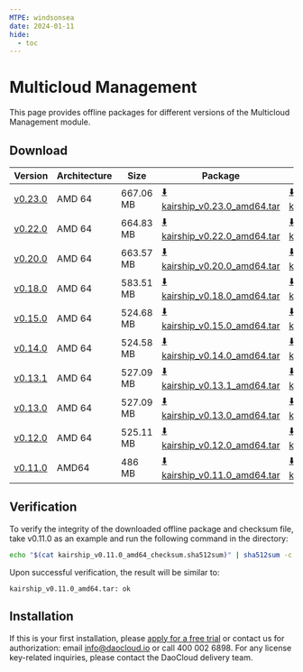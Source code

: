 ```yaml
---
MTPE: windsonsea
date: 2024-01-11
hide:
  - toc
---
```


# Multicloud Management

This page provides offline packages for different versions of the Multicloud Management module.

## Download

| Version | Architecture | Size | Package | Checksum | Date |
| ------- | ------------ | --------- | ------- | ------------- | ------------ |
| [v0.23.0](../../kairship/intro/release-notes.md) | AMD 64 | 667.06 MB | [:arrow_down: kairship_v0.23.0_amd64.tar](https://qiniu-download-public.daocloud.io/DaoCloud_Enterprise/kairship_v0.23.0_amd64.tar) | [:arrow_down: kairship_v0.23.0_amd64_checksum.sha512sum](https://qiniu-download-public.daocloud.io/DaoCloud_Enterprise/kairship_v0.23.0_amd64_checksum.sha512sum) | 2024-10-09 |
| [v0.22.0](../../kairship/intro/release-notes.md) | AMD 64 | 664.83 MB | [:arrow_down: kairship_v0.22.0_amd64.tar](https://qiniu-download-public.daocloud.io/DaoCloud_Enterprise/kairship_v0.22.0_amd64.tar) | [:arrow_down: kairship_v0.22.0_amd64_checksum.sha512sum](https://qiniu-download-public.daocloud.io/DaoCloud_Enterprise/kairship_v0.22.0_amd64_checksum.sha512sum) | 2024-09-02 |
| [v0.20.0](../../kairship/intro/release-notes.md) | AMD 64 | 663.57 MB | [:arrow_down: kairship_v0.20.0_amd64.tar](https://qiniu-download-public.daocloud.io/DaoCloud_Enterprise/kairship_v0.20.0_amd64.tar) | [:arrow_down: kairship_v0.20.0_amd64_checksum.sha512sum](https://qiniu-download-public.daocloud.io/DaoCloud_Enterprise/kairship_v0.20.0_amd64_checksum.sha512sum) | 2024-06-28 |
| [v0.18.0](../../kairship/intro/release-notes.md) | AMD 64 | 583.51 MB | [:arrow_down: kairship_v0.18.0_amd64.tar](https://qiniu-download-public.daocloud.io/DaoCloud_Enterprise/kairship_v0.18.0_amd64.tar) | [:arrow_down: kairship_v0.18.0_amd64_checksum.sha512sum](https://qiniu-download-public.daocloud.io/DaoCloud_Enterprise/kairship_v0.18.0_amd64_checksum.sha512sum) | 2024-04-24 |
| [v0.15.0](../../kairship/intro/release-notes.md) | AMD 64 | 524.68 MB | [:arrow_down: kairship_v0.15.0_amd64.tar](https://qiniu-download-public.daocloud.io/DaoCloud_Enterprise/kairship_v0.15.0_amd64.tar) | [:arrow_down: kairship_v0.15.0_amd64_checksum.sha512sum](https://qiniu-download-public.daocloud.io/DaoCloud_Enterprise/kairship_v0.15.0_amd64_checksum.sha512sum) | 2024-01-02 |
| [v0.14.0](../../kairship/intro/release-notes.md) | AMD 64 | 524.58 MB | [:arrow_down: kairship_v0.14.0_amd64.tar](https://qiniu-download-public.daocloud.io/DaoCloud_Enterprise/kairship_v0.14.0_amd64.tar) | [:arrow_down: kairship_v0.14.0_amd64_checksum.sha512sum](https://qiniu-download-public.daocloud.io/DaoCloud_Enterprise/kairship_v0.14.0_amd64_checksum.sha512sum) | 2023-12-01 |
| [v0.13.1](../../kairship/intro/release-notes.md) | AMD 64 | 527.09 MB | [:arrow_down: kairship_v0.13.1_amd64.tar](https://qiniu-download-public.daocloud.io/DaoCloud_Enterprise/kairship_v0.13.1_amd64.tar) | [:arrow_down: kairship_v0.13.1_amd64_checksum.sha512sum](https://qiniu-download-public.daocloud.io/DaoCloud_Enterprise/kairship_v0.13.1_amd64_checksum.sha512sum) | 2023-11-03 |
| [v0.13.0](../../kairship/intro/release-notes.md) | AMD 64 | 527.09 MB | [:arrow_down: kairship_v0.13.0_amd64.tar](https://qiniu-download-public.daocloud.io/DaoCloud_Enterprise/kairship_v0.13.0_amd64.tar) | [:arrow_down: kairship_v0.13.0_amd64_checksum.sha512sum](https://qiniu-download-public.daocloud.io/DaoCloud_Enterprise/kairship_v0.13.0_amd64_checksum.sha512sum) | 2023-10-26 |
| [v0.12.0](../../kairship/intro/release-notes.md) | AMD 64 | 525.11 MB | [:arrow_down: kairship_v0.12.0_amd64.tar](https://qiniu-download-public.daocloud.io/DaoCloud_Enterprise/kairship_v0.12.0_amd64.tar) | [:arrow_down: kairship_v0.12.0_amd64_checksum.sha512sum](https://qiniu-download-public.daocloud.io/DaoCloud_Enterprise/kairship_v0.12.0_amd64_checksum.sha512sum) | 2023-09-01 |
| [v0.11.0](../../kairship/intro/release-notes.md) | AMD64 | 486 MB | [:arrow_down: kairship_v0.11.0_amd64.tar](https://qiniu-download-public.daocloud.io/DaoCloud_Enterprise/kairship_v0.11.0_amd64.tar) | [:arrow_down: kairship_v0.11.0_amd64_checksum.sha512sum](https://qiniu-download-public.daocloud.io/DaoCloud_Enterprise/kairship_v0.11.0_amd64_checksum.sha512sum) | 2023-7-31 |

## Verification

To verify the integrity of the downloaded offline package and checksum file,
take v0.11.0 as an example and run the following command in the directory:

```sh
echo "$(cat kairship_v0.11.0_amd64_checksum.sha512sum)" | sha512sum -c
```

Upon successful verification, the result will be similar to:

```none
kairship_v0.11.0_amd64.tar: ok
```

## Installation

If this is your first installation, please [apply for a free trial](../../dce/license0.md) or contact us for authorization: email info@daocloud.io or call 400 002 6898.
For any license key-related inquiries, please contact the DaoCloud delivery team.
